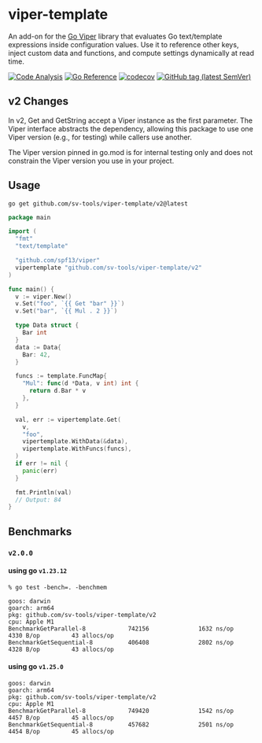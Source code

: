 # viper-template

An add-on for the [Go Viper](https://github.com/spf13/viper) library that evaluates Go text/template expressions inside configuration values. Use it to reference other keys, inject custom data and functions, and compute settings dynamically at read time.

[![Code Analysis](https://github.com/sv-tools/viper-template/actions/workflows/checks.yaml/badge.svg)](https://github.com/sv-tools/viper-template/actions/workflows/checks.yaml)
[![Go Reference](https://pkg.go.dev/badge/github.com/sv-tools/viper-template.svg)](https://pkg.go.dev/github.com/sv-tools/viper-template)
[![codecov](https://codecov.io/gh/sv-tools/viper-template/branch/main/graph/badge.svg?token=0XVOTDR1CW)](https://codecov.io/gh/sv-tools/viper-template)
[![GitHub tag (latest SemVer)](https://img.shields.io/github/v/tag/sv-tools/viper-template?style=flat-square)](https://github.com/sv-tools/viper-template/releases)

## v2 Changes

In v2, Get and GetString accept a Viper instance as the first parameter. The Viper interface abstracts the dependency, allowing this package to use one Viper version (e.g., for testing) while callers use another.

The Viper version pinned in go.mod is for internal testing only and does not constrain the Viper version you use in your project.

## Usage

```shell
go get github.com/sv-tools/viper-template/v2@latest
```

```go
package main

import (
  "fmt"
  "text/template"

  "github.com/spf13/viper"
  vipertemplate "github.com/sv-tools/viper-template/v2"
)

func main() {
  v := viper.New()
  v.Set("foo", `{{ Get "bar" }}`)
  v.Set("bar", `{{ Mul . 2 }}`)

  type Data struct {
    Bar int
  }
  data := Data{
    Bar: 42,
  }

  funcs := template.FuncMap{
    "Mul": func(d *Data, v int) int {
      return d.Bar * v
    },
  }

  val, err := vipertemplate.Get(
    v,
    "foo",
    vipertemplate.WithData(&data),
    vipertemplate.WithFuncs(funcs),
  )
  if err != nil {
    panic(err)
  }

  fmt.Println(val)
  // Output: 84
}
```

## Benchmarks

### `v2.0.0`

#### using go `v1.23.12`

```shell
% go test -bench=. -benchmem

goos: darwin                                                                                                                                                                   
goarch: arm64                                                                                                                                                                  
pkg: github.com/sv-tools/viper-template/v2                                                                                                                                     
cpu: Apple M1                                                                                                                                                                  
BenchmarkGetParallel-8            742156              1632 ns/op            4330 B/op         43 allocs/op                                                                     
BenchmarkGetSequential-8          406408              2802 ns/op            4328 B/op         43 allocs/op                                                                     
```

#### using go `v1.25.0`

```shell
goos: darwin
goarch: arm64                                                                                                                                                                  
pkg: github.com/sv-tools/viper-template/v2                                                                                                                                     
cpu: Apple M1                                                                                                                                                                  
BenchmarkGetParallel-8            749420              1542 ns/op            4457 B/op         45 allocs/op                                                                     
BenchmarkGetSequential-8          457682              2501 ns/op            4454 B/op         45 allocs/op                                                                     
```
